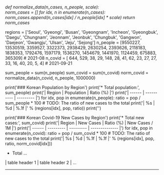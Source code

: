 _def normalize_data(n_cases, n_people, scale):   
    norm_cases = []
    for idx, n in enumerate(n_cases):
        norm_cases.append(n_cases[idx] / n_people[idx] * scale)
    return norm_cases_

regions  = ['Seoul', 'Gyeongi', 'Busan', 'Gyeongnam', 'Incheon', 'Gyeongbuk', 'Daegu', 'Chungnam', 'Jeonnam', 'Jeonbuk', 'Chungbuk', 'Gangwon', 'Daejeon', 'Gwangju', 'Ulsan', 'Jeju', 'Sejong']
n_people = [9550227,  13530519, 3359527,     3322373,   2938429,     2630254, 2393626,    2118183,   1838353,   1792476,    1597179,   1536270,   1454679,   1441970, 1124459, 675883,   365309] # 2021-08
n_covid  = [    644,       529,      38,          29,       148,          28,      41,         62,        23,        27,         27,        33,        16,        40,      20,      5,        4] # 2021-09-21

sum_people = sum(n_people)
sum_covid  = sum(n_covid)
norm_covid = normalize_data(n_covid, n_people, 1000000)

print('### Korean Population by Region')
print('* Total population:', sum_people)
print('| Region | Population | Ratio (%) |')
print('| ------ | ---------- | --------- |')
for idx, pop in enumerate(n_people):
    ratio = pop / sum_people * 100 # TODO: The ratio of new cases to the total
    print('| %s | %d | %.1f |' % (regions[idx], pop, ratio))
print('')

print('### Korean Covid-19 New Cases by Region')
print('* Total new cases:', sum_covid)
print('| Region | New Cases | Ratio (%) | New Cases / 1M |')
print('| ------ | --------- | --------- | -------------- |')
for idx, pop in enumerate(n_covid):
    ratio = pop / sum_covid * 100 # TODO: The ratio of new cases to the total
    print('| %s | %d | %.1f | %.1f |' % (regions[idx], pop, ratio, norm_covid[idx]))  
    
* Total ...

<empty line>

| table header 1 | table header 2 | ...

 

----
